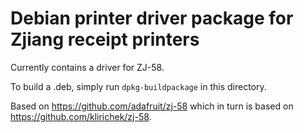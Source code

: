 # Debian printer driver package for Zjiang receipt printers

Currently contains a driver for ZJ-58.

To build a .deb, simply run `dpkg-buildpackage` in this directory.

Based on https://github.com/adafruit/zj-58 which in turn is based on https://github.com/klirichek/zj-58.

